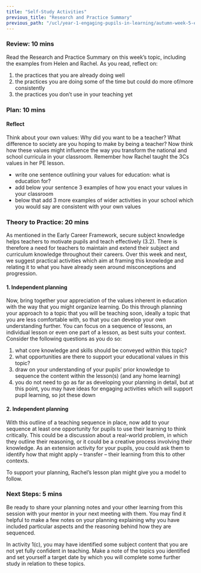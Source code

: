 ```yaml
---
title: "Self-Study Activities"
previous_title: "Research and Practice Summary"
previous_path: "/ucl/year-1-engaging-pupils-in-learning/autumn-week-5-ect-research-and-practice-summary"
---
```



### Review: 10 mins

Read the Research and Practice Summary on this week’s topic, including the examples from Helen and Rachel. As you read, reflect on:

1. the practices that you are already doing well
2. the practices you are doing some of the time but could do more of/more consistently
3. the practices you don’t use in your teaching yet

### Plan: 10 mins

#### Reflect

Think about your own values: Why did you want to be a teacher? What difference to society are you hoping to make by being a teacher? Now think how these values might influence the way you transform the national and school curricula in your classroom. Remember how Rachel taught the 3Cs values in her PE lesson.

- write one sentence outlining your values for education: what is education for?
- add below your sentence 3 examples of how you enact your values in your classroom
- below that add 3 more examples of wider activities in your school which you would say are consistent with your own values

### Theory to Practice: 20 mins

As mentioned in the Early Career Framework, secure subject knowledge helps teachers to motivate pupils and teach effectively (3.2). There is therefore a need for teachers to maintain and extend their subject and curriculum knowledge throughout their careers. Over this week and next, we suggest practical activities which aim at framing this knowledge and relating it to what you have already seen around misconceptions and progression.

#### 1. Independent planning

Now, bring together your appreciation of the values inherent in education with the way that you might organize learning. Do this through planning your approach to a topic that you will be teaching soon, ideally a topic that you are less comfortable with, so that you can develop your own understanding further. You can focus on a sequence of lessons, an individual lesson or even one part of a lesson, as best suits your context. Consider the following questions as you do so:

1. what core knowledge and skills should be conveyed within this topic?
2. what opportunities are there to support your educational values in this topic?
3. draw on your understanding of your pupils’ prior knowledge to sequence the content within the lesson(s) (and any home learning)
4. you do not need to go as far as developing your planning in detail, but at this point, you may have ideas for engaging activities which will support pupil learning, so jot these down

#### 2. Independent planning

With this outline of a teaching sequence in place, now add to your sequence at least one opportunity for pupils to use their learning to think critically. This could be a discussion about a real-world problem, in which they outline their reasoning, or it could be a creative process involving their knowledge. As an extension activity for your pupils, you could ask them to identify how that might apply – transfer – their learning from this to other contexts.

To support your planning, Rachel’s lesson plan might give you a model to follow.

### Next Steps: 5 mins

Be ready to share your planning notes and your other learning from this session with your mentor in your next meeting with them. You may find it helpful to make a few notes on your planning explaining why you have included particular aspects and the reasoning behind how they are sequenced.

In activity 1(c), you may have identified some subject content that you are not yet fully confident in teaching. Make a note of the topics you identified and set yourself a target date by which you will complete some further study in relation to these topics.

